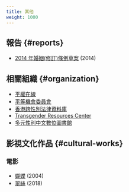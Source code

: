 ```yaml
---
title: 其他
weight: 1000
---
```


## 報告 {#reports}

- [2014 年婚姻(修訂)條例草案](https://www.eoc.org.hk/zh-hk/Submission/Detail/89) (2014)

## 相關組織 {#organization}

- [平權在線](https://www.equalityrights.hku.hk)
- [平等機會委員會](https://www.eoc.org.hk)
- [香港跨性別法律資料庫](https://www.hktranslawdb.org)
- [Transgender Resources Center](https://tgr.org.hk)
- [多元性別中文數位圖書館](https://transchinese.org/)

## 影視文化作品 {#cultural-works}

### 電影

- [蝴蝶](https://zh.wikipedia.org/wiki/蝴蝶_%282004年電影%29) (2004)
- [翠絲](https://zh.wikipedia.org/wiki/翠絲_%28電影%29) (2018)

